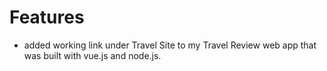 # Features

* added working link under Travel Site to my Travel Review web app that was built with vue.js and node.js.
